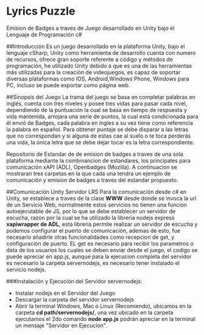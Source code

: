 # Lyrics Puzzle
Emision de Badges a traves de Juego desarrollado en Unity bajo el Lenguaje de Programación c#

##Introducción
Es un juego desarrollado en la plataforma Unity, bajo el lenguaje cSharp, Unity como herramienta de desarrollo cuenta con numero de recursos, ofrece gran soporte referente a código y métodos de programación, he utilizado Unity debido a que es una de las herramientas más utilizadas para la creación de videojuegos, es capaz de soportar diversas plataformas como IOS, Android,Windows Phone, Windows para PC, incluso se puede exportar como página web.



##Sinopsis del Juego
La trama del juego se basa en completar palabras en inglés, cuenta con tres niveles y posee tres vidas para pasar cada nivel, dependiendo de la puntuación la cual se basa en tiempo de respuesta y vida mantenida, arrojara una serie de puntos, la cual está condicionada para él envió de Badges, cada palabra en ingles a su vez tiene como referencia la palabra en español. Para obtener puntaje se debe disparar a las letras que no correspondan y si alguna de estas cae al suelo o te toca perderás una vida, la única letra que se debe dejar tocar es la letra correspondiente.


Repositorio de Estandar de de emision de badges a traves de una sola plataforma mediante la combinancion de estandares, los principales para comunicación xAPI (ADL), Openbadges (Mozilla). A continuacion se mostraran tres carpetas en la que cada una tendra un ejemplo de comunicación y emision de badges a traves del estandar propuesto.


##Comunicación Unity Servidor LRS
Para la comunicación desde c# en Unity, se establece a traves de la clase **WWW** desde donde se invoca la url de un Servicio Web, normalmente estos servicios no tienen una funcion autoejecutable de JS, por lo que se debe establecer un servidor de escucha, razon por la cual se ha utilizado la libreria nodejs express **xapiwrapper de ADL**, esta libreria permite realizar un servidor de escucha y podemos configurar el puerto de comunicación, ademas de esto, fue necesario añadirle otras funcionalidades como recepcion de get, y configuración de puerto. EL get es necesario para recibir los parametros o data de los usuarios los cuales se deben enviar desde el juego, el codigo se puede apreciar en app.js, aunque para la ejecucion completa del servidor es necesario la carpeta servernodejs, es necesario tener instalado el servicio nodejs.

###Instalación y Ejecución del Servidor servernodejs:
* Instalar nodejs en el Servidor del Juego
* Descargar la carpeta del servidor servernodejs
* Abrir la terminal Windows, Mac o Linux (Recomiendo), ubicamos en la carpeta **cd path/servernodejs/**, una vez ubicado en la carpeta ejecutamos el 2do comando **node app.js** podrán apreciar en la terminal un mensaje "Servidor en Ejecucion".

